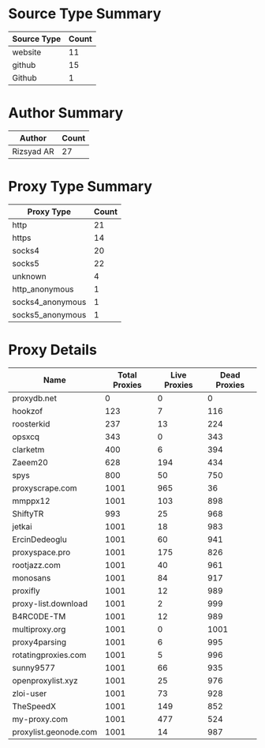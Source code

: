 # Source Type Summary

| Source Type | Count |
|-------------|-------|
| website | 11 |
| github | 15 |
| Github | 1 |


# Author Summary

| Author | Count |
|--------|-------|
| Rizsyad AR | 27 |


# Proxy Type Summary

| Proxy Type | Count |
|------------|-------|
| http | 21 |
| https | 14 |
| socks4 | 20 |
| socks5 | 22 |
| unknown | 4 |
| http_anonymous | 1 |
| socks4_anonymous | 1 |
| socks5_anonymous | 1 |


# Proxy Details

| Name | Total Proxies | Live Proxies | Dead Proxies |
|------|---------------|--------------|---------------|
| proxydb.net | 0 | 0 | 0 |
| hookzof | 123 | 7 | 116 |
| roosterkid | 237 | 13 | 224 |
| opsxcq | 343 | 0 | 343 |
| clarketm | 400 | 6 | 394 |
| Zaeem20 | 628 | 194 | 434 |
| spys | 800 | 50 | 750 |
| proxyscrape.com | 1001 | 965 | 36 |
| mmppx12 | 1001 | 103 | 898 |
| ShiftyTR | 993 | 25 | 968 |
| jetkai | 1001 | 18 | 983 |
| ErcinDedeoglu | 1001 | 60 | 941 |
| proxyspace.pro | 1001 | 175 | 826 |
| rootjazz.com | 1001 | 40 | 961 |
| monosans | 1001 | 84 | 917 |
| proxifly | 1001 | 12 | 989 |
| proxy-list.download | 1001 | 2 | 999 |
| B4RC0DE-TM | 1001 | 12 | 989 |
| multiproxy.org | 1001 | 0 | 1001 |
| proxy4parsing | 1001 | 6 | 995 |
| rotatingproxies.com | 1001 | 5 | 996 |
| sunny9577 | 1001 | 66 | 935 |
| openproxylist.xyz | 1001 | 25 | 976 |
| zloi-user | 1001 | 73 | 928 |
| TheSpeedX | 1001 | 149 | 852 |
| my-proxy.com | 1001 | 477 | 524 |
| proxylist.geonode.com | 1001 | 14 | 987 |

